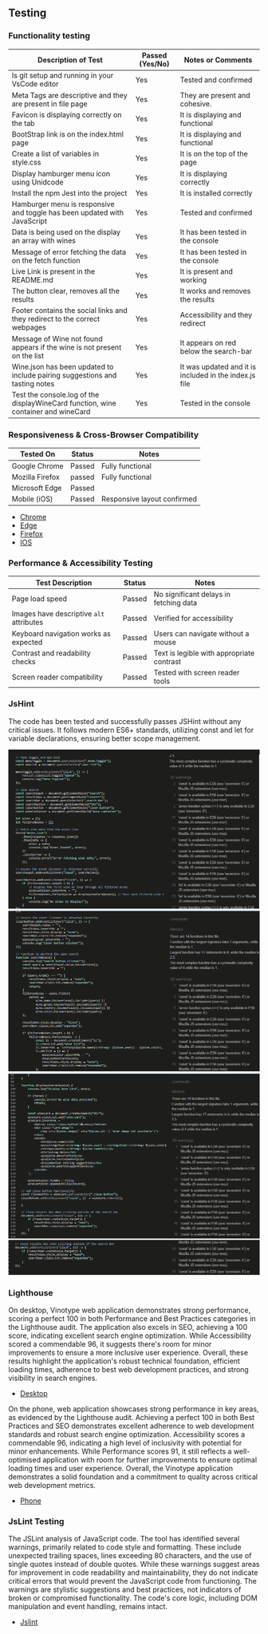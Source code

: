 
## Testing

### Functionality testing

| **Description of Test**                                           | **Passed (Yes/No)** | **Notes or Comments**                         |
|-------------------------------------------------------------------|---------------------|-----------------------------------------------|
| Is git setup and running in your VsCode editor | Yes | Tested and confirmed|
| Meta Tags are descriptive and they are present in file page | Yes                 | They are present and cohesive.                |
| Favicon is displaying correctly on the tab| Yes                | It is displaying and functional
| BootStrap link is on the index.html page| Yes                | It is displaying and functional
| Create a list of variables in style.css | Yes                | It is on the top of the page|
| Display hamburger menu icon using Unidcode| Yes              | It is displaying correctly|
| Install the npm Jest into the project| Yes                   | It is installed correctly|
| Hamburger menu is responsive and toggle has been updated with JavaScript| Yes | Tested and confirmed|
| Data is being used on the display an array with wines| Yes| It has been tested in the console|
| Message of error fetching the data on the fetch function| Yes| It has been tested in the console|
| Live Link is present in the README.md | Yes                  | It is present and working|
| The button clear, removes all the results| Yes | It works and removes the results|
| Footer contains the social links and they redirect to the correct webpages| Yes| Accessibility and they redirect|
| Message of Wine not found appears if the wine is not present on the list | Yes | It appears on red below the search-bar|
| Wine.json has been updated to include pairing suggestions and tasting notes| Yes | It was updated and it is included in the index.js file|
|Test the console.log of the displayWineCard function, wine container and wineCard| Yes | Tested in the console|


###  **Responsiveness & Cross-Browser Compatibility**

| **Tested On** | **Status** | **Notes** |
|--------------|-----------|----------|
| Google Chrome | Passed | Fully functional |
| Mozilla Firefox | passed | Fully functional |
| Microsoft Edge | Passed |  |
| Mobile (iOS) | Passed | Responsive layout confirmed |

- [Chrome](documentation/browser-testing/chrome.png)
- [Edge](documentation/browser-testing/chrome.png)
- [Firefox](documentation/browser-testing/firefox.png)
- [IOS](documentation/browser-testing/ios.PNG)



### **Performance & Accessibility Testing**

| **Test Description** | **Status** | **Notes** |
|----------------------|-----------|----------|
| Page load speed | Passed | No significant delays in fetching data |
| Images have descriptive `alt` attributes | Passed | Verified for accessibility |
| Keyboard navigation works as expected | Passed | Users can navigate without a mouse |
| Contrast and readability checks | Passed | Text is legible with appropriate contrast |
| Screen reader compatibility | Passed | Tested with screen reader tools |



### JsHint 

The code has been tested and successfully passes JSHint without any critical issues. It follows modern ES6+ standards, utilizing const and let for variable declarations, ensuring better scope management.

![JSHint](documentation/browser-testing/testing.png)
![JSHint](documentation/browser-testing/testing-2.png)
![JSHint](documentation/browser-testing/testing-3.png)
![JSHint](documentation/browser-testing/testing-4.png)


### Lighthouse

On desktop, Vinotype web application demonstrates strong performance, scoring a perfect 100 in both Performance and Best Practices categories in the Lighthouse audit. The application also excels in SEO, achieving a 100 score, indicating excellent search engine optimization. While Accessibility scored a commendable 96, it suggests there's room for minor improvements to ensure a more inclusive user experience. Overall, these results highlight the application's robust technical foundation, efficient loading times, adherence to best web development practices, and strong visibility in search engines.

- [Desktop](documentation/lIghthouse/lighthouse-desktop.png)

On the phone,  web application showcases strong performance in key areas, as evidenced by the Lighthouse audit. Achieving a perfect 100 in both Best Practices and SEO demonstrates excellent adherence to web development standards and robust search engine optimization.  Accessibility scores a commendable 96, indicating a high level of inclusivity with potential for minor enhancements. While Performance scores 91, it still reflects a well-optimised application with room for further improvements to ensure optimal loading times and user experience. Overall, the Vinotype application demonstrates a solid foundation and a commitment to quality across critical web development metrics.

- [Phone](documentation/lighthouse/lighthouse-phone.png)


### JsLint Testing

The JSLint analysis of JavaScript code. The tool has identified several warnings, primarily related to code style and formatting. These include unexpected trailing spaces, lines exceeding 80 characters, and the use of single quotes instead of double quotes. While these warnings suggest areas for improvement in code readability and maintainability, they do not indicate critical errors that would prevent the JavaScript code from functioning. The warnings are stylistic suggestions and best practices, not indicators of broken or compromised functionality. The code's core logic, including DOM manipulation and event handling, remains intact.

- [Jslint](documentation/JSlint.png)

